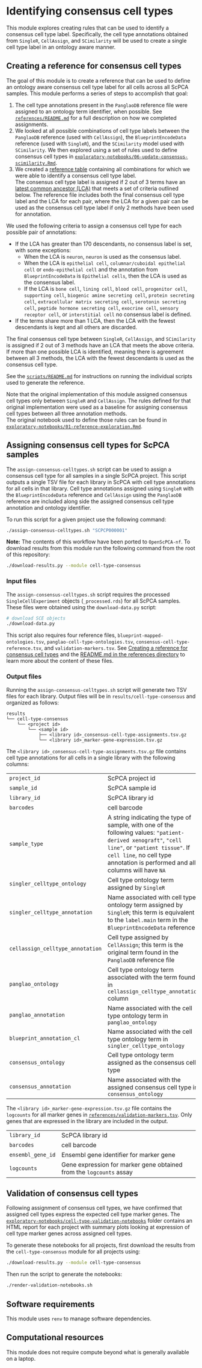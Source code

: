 # Identifying consensus cell types

This module explores creating rules that can be used to identify a consensus cell type label.
Specifically, the cell type annotations obtained from `SingleR`, `CellAssign`, and `SCimilarity` will be used to create a single cell type label in an ontology aware manner.

## Creating a reference for consensus cell types 

The goal of this module is to create a reference that can be used to define an ontology aware consensus cell type label for all cells across all ScPCA samples. 
This module performs a series of steps to accomplish that goal: 

1. The cell type annotations present in the `PanglaoDB` reference file were assigned to an ontology term identifier, when possible.
See [`references/README.md`](./references/README.md) for a full description on how we completed assignments.  
2. We looked at all possible combinations of cell type labels between the `PanglaoDB` reference (used with `CellAssign`), the `BlueprintEncodeData` reference (used with `SingleR`), and the `SCimilarity` model used with `SCimilarity`. 
We then explored using a set of rules used to define consensus cell types in [`exploratory-notebooks/06-update-consensus-scimilarity.Rmd`](./exploratory-notebooks/06-update-consensus-scimilarity.Rmd). 
3. We created a [reference table](./references/consensus-cell-type-reference.tsv) containing all combinations for which we were able to identify a consensus cell type label.  
The consensus cell type label is assigned if 2 out of 3 terms have an [latest common ancestor (LCA)](https://rdrr.io/bioc/ontoProc/man/findCommonAncestors.html) that meets a set of criteria outlined below. 
The reference file includes both the final consensus cell type label and the LCA for each pair, where the LCA for a given pair can be used as the consensus cell type label if only 2 methods have been used for annotation. 

We used the following criteria to assign a consensus cell type for each possible pair of annotations: 

- If the LCA has greater than 170 descendants, no consensus label is set, with some exceptions: 
  - When the LCA is `neuron`, `neuron` is used as the consensus label. 
  - When the LCA is `epithelial cell`, `columnar/cuboidal epithelial cell` or `endo-epithelial cell` and the annotation from `BlueprintEncodeData` is `Epithelial cells`, then the LCA is used as the consensus label. 
  - If the LCA is `bone cell`, `lining cell`, `blood cell`, `progenitor cell`, `supporting cell`, `biogenic amine secreting cell`, `protein secreting cell`, `extracellular matrix secreting cell`, `serotonin secreting cell`, `peptide hormone secreting cell`, `exocrine cell`, `sensory receptor cell`, or `interstitial cell` no consensus label is defined. 
- If the terms share more than 1 LCA, then the LCA with the fewest descendants is kept and all others are discarded. 

The final consensus cell type between `SingleR`, `CellAssign`, and `SCimilarity` is assigned if 2 out of 3 methods have an LCA that meets the above criteria. 
If more than one possible LCA is identified, meaning there is agreement between all 3 methods, the LCA with the fewest descendants is used as the consensus cell type. 

See the [`scripts/README.md`](./scripts/README.md) for instructions on running the individual scripts used to generate the reference. 

Note that the original implementation of this module assigned consensus cell types only between `SingleR` and `CellAssign`. 
The rules defined for that original implementation were used as a baseline for assigning consensus cell types between all three annotation methods.  
The original notebook used to define those rules can be found in [`exploratory-notebooks/01-reference-exploration.Rmd`](./exploratory-notebooks/01-reference-exploration.Rmd). 

## Assigning consensus cell types for ScPCA samples

The `assign-consensus-celltypes.sh` script can be used to assign a consensus cell type for all samples in a single ScPCA project. 
This script outputs a single TSV file for each library in ScPCA with cell type annotations for all cells in that library. 
Cell type annotations assigned using `SingleR` with the `BlueprintEncodeData` reference and `CellAssign` using the `PanglaoDB` reference are included along side the assigned consensus cell type annotation and ontology identifier. 

To run this script for a given project use the following command: 

```sh
./assign-consensus-celltypes.sh "SCPCP000001"
```

**Note:** The contents of this workflow have been ported to `OpenScPCA-nf`. 
To download results from this module run the following command from the root of this repository:

```sh
./download-results.py --module cell-type-consensus
```


### Input files


The `assign-consensus-celltypes.sh` script requires the processed `SingleCellExperiment` objects (`_processed.rds`) for all ScPCA samples.
These files were obtained using the `download-data.py` script:

```sh
# download SCE objects
./download-data.py
```

This script also requires four reference files, `blueprint-mapped-ontologies.tsv`, `panglao-cell-type-ontologies.tsv`, `consensus-cell-type-reference.tsv`, and `validation-markers.tsv`. 
See [Creating a reference for consensus cell types](#creating-a-reference-for-consensus-cell-types) and the [README.md in the references directory](./references/README.md) to learn more about the content of these files. 

### Output files

Running the `assign-consensus-celltypes.sh` script will generate two TSV files for each library. 
Output files will be in `results/cell-type-consensus` and organized as follows: 

```
results
└── cell-type-consensus
    └── <project id>
        └── <sample id>
            ├── <library id>_consensus-cell-type-assignments.tsv.gz
            └── <library id>_marker-gene-expression.tsv.gz

```

The `<library id>_consensus-cell-type-assignments.tsv.gz` file contains cell type annotations for all cells in a single library with the following columns: 

| | |
| --- | --- | 
| `project_id` | ScPCA project id |
| `sample_id` | ScPCA sample id | 
| `library_id` |  ScPCA library id |
| `barcodes` | cell barcode |
| `sample_type` | A string indicating the type of sample, with one of the following values: `"patient-derived xenograft"`, `"cell line"`, or `"patient tissue"`. If `cell line`, no cell type annotation is performed and all columns will have `NA` |
| `singler_celltype_ontology` | Cell type ontology term assigned by `SingleR` | 
| `singler_celltype_annotation` | Name associated with cell type ontology term assigned by `SingleR`; this term is equivalent to the `label.main` term in the `BlueprintEncodeData` reference | 
| `cellassign_celltype_annotation` | Cell type assigned by `CellAssign`; this term is the original term found in the `PanglaoDB` reference file | 
| `panglao_ontology` | Cell type ontology term associated with the term found in `cellassign_celltype_annotation` column | 
| `panglao_annotation` | Name associated with the cell type ontology term in `panglao_ontology` | 
| `blueprint_annotation_cl` | Name associated with the cell type ontology term in `singler_celltype_ontology` |
| `consensus_ontology` | Cell type ontology term assigned as the consensus cell type | 
| `consensus_annotation` | Name associated with the assigned consensus cell type in `consensus_ontology` | 


The `<library id>_marker-gene-expression.tsv.gz` file contains the `logcounts` for all marker genes in [`references/validation-markers.tsv`](./references/validation-markers.tsv). 
Only genes that are expressed in the library are included in the output. 

| | | 
| --- | --- | 
| `library_id` | ScPCA library id | 
| `barcodes` | cell barcode | 
| `ensembl_gene_id` | Ensembl gene identifier for marker gene | 
| `logcounts` | Gene expression for marker gene obtained from the `logcounts` assay | 

## Validation of consensus cell types 

Following assignment of consensus cell types, we have confirmed that assigned cell types express the expected cell type marker genes. 
The [`exploratory-notebooks/cell-type-validation-notebooks`](./exploratory-notebooks/cell-type-validation-notebooks/) folder contains an HTML report for each project with summary plots looking at expression of cell type marker genes across assigned cell types. 

To generate these notebooks for all projects, first download the results from the `cell-type-consensus` module for all projects using: 

```sh
./download-results.py --module cell-type-consensus
```

Then run the script to generate the notebooks: 

```sh
./render-validation-notebooks.sh
```

## Software requirements

This module uses `renv` to manage software dependencies. 

## Computational resources

This module does not require compute beyond what is generally available on a laptop. 
